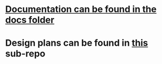 # [Documentation can be found in the docs folder](./docs)
# Design plans can be found in [this](https://github.com/OHOKs/csengo-client-plans/tree/main) sub-repo
